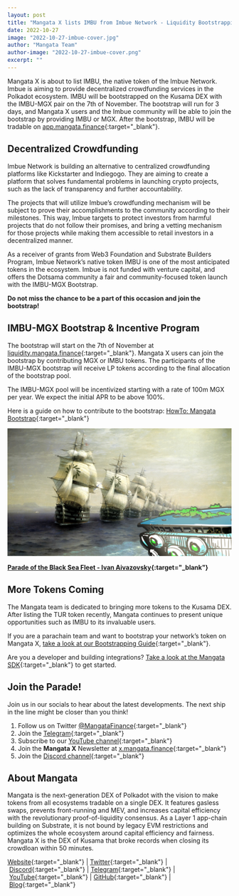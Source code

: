 ```yaml
---
layout: post
title: "Mangata X lists IMBU from Imbue Network - Liquidity Bootstrapping Event on 7th of November 2022"
date: 2022-10-27
image: "2022-10-27-imbue-cover.jpg"
author: "Mangata Team"
author-image: "2022-10-27-imbue-cover.png"
excerpt: ""
---
```

Mangata X is about to list IMBU, the native token of the Imbue Network. Imbue is aiming to provide decentralized crowdfunding services in the Polkadot ecosystem. IMBU will be bootstrapped on the Kusama DEX with the IMBU-MGX pair on the 7th of November. The bootstrap will run for 3 days, and Mangata X users and the Imbue community will be able to join the bootstrap by providing IMBU or MGX. After the bootstrap, IMBU will be tradable on [app.mangata.finance](https://app.mangata.finance/){:target="\_blank"}.

## Decentralized Crowdfunding

Imbue Network is building an alternative to centralized crowdfunding platforms like Kickstarter and Indiegogo. They are aiming to create a platform that solves fundamental problems in launching crypto projects, such as the lack of transparency and further accountability. 

The projects that will utilize Imbue’s crowdfunding mechanism will be subject to prove their accomplishments to the community according to their milestones. This way, Imbue targets to protect investors from harmful projects that do not follow their promises, and bring a vetting mechanism for those projects while making them accessible to retail investors in a decentralized manner.

As a receiver of grants from Web3 Foundation and Substrate Builders Program, Imbue Network’s native token IMBU is one of the most anticipated tokens in the ecosystem. Imbue is not funded with venture capital, and offers the Dotsama community a fair and community-focused token launch with the IMBU-MGX Bootstrap.

**Do not miss the chance to be a part of this occasion and join the bootstrap!**

## IMBU-MGX Bootstrap & Incentive Program

The bootstrap will start on the 7th of November at [liquidity.mangata.finance](http://liquidity.mangata.finance){:target="\_blank"}. Mangata X users can join the bootstrap by contributing MGX or IMBU tokens. The participants of the IMBU-MGX bootstrap will receive LP tokens according to the final allocation of the bootstrap pool. 

The IMBU-MGX pool will be incentivized starting with a rate of 100m MGX per year. We expect the initial APR to be above 100%.

Here is a guide on how to contribute to the bootstrap: [HowTo: Mangata Bootstrap](https://www.notion.so/How-To-Mangata-Bootstrap-fe088af3ea47498189d253d27c97f081){:target="\_blank"}

![](/assets/posts/2022-10-27-imbue-artwork.png)

**[Parade of the Black Sea Fleet - Ivan Aivazovsky](https://commons.wikimedia.org/wiki/File:%D0%A1%D0%BC%D0%BE%D1%82%D1%80_%D0%A7%D0%B5%D1%80%D0%BD%D0%BE%D0%BC%D0%BE%D1%80%D1%81%D0%BA%D0%BE%D0%B3%D0%BE_%D1%84%D0%BB%D0%BE%D1%82%D0%B0_%D0%B2_1849_%D0%B3%D0%BE%D0%B4%D1%83.jpg){:target="\_blank"}**

## More Tokens Coming

The Mangata team is dedicated to bringing more tokens to the Kusama DEX. After listing the TUR token recently, Mangata continues to present unique opportunities such as IMBU to its invaluable users. 

If you are a parachain team and want to bootstrap your network’s token on Mangata X, [take a look at our Bootstrapping Guide](https://www.notion.so/Bootstrapping-your-token-b4bfa8629f1d4acf8ab27f540bea6a1d){:target="\_blank"}.

Are you a developer and building integrations? [Take a look at the Mangata SDK](https://blog.mangata.finance/blog/2022-07-18-mangata-sdk-build-your-own-dexes-and-bots/){:target="\_blank"} to get started.

## Join the Parade!

Join us in our socials to hear about the latest developments. The next ship in the line might be closer than you think!

1. Follow us on Twitter [@MangataFinance](https://twitter.com/MangataFinance){:target="\_blank"}
2. Join the [Telegram](https://t.me/mgtfi){:target="\_blank"}
3. Subscribe to our [YouTube channel](http://youtube.com/c/MangataFinance){:target="\_blank"}
4. Join the **Mangata X** Newsletter at [x.mangata.finance](https://x.mangata.finance/){:target="\_blank"}
5. Join the [Discord channel](https://discord.gg/mangata){:target="\_blank"}

## About Mangata

Mangata is the next-generation DEX of Polkadot with the vision to make tokens from all ecosystems tradable on a single DEX. It features gasless swaps, prevents front-running and MEV, and increases capital efficiency with the revolutionary proof-of-liquidity consensus. As a Layer 1 app-chain building on Substrate, it is not bound by legacy EVM restrictions and optimizes the whole ecosystem around capital efficiency and fairness. Mangata X is the DEX of Kusama that broke records when closing its crowdloan within 50 minutes.

[Website](https://mangata.finance/){:target="\_blank"} | [Twitter](https://twitter.com/MangataFinance){:target="\_blank"} | [Discord](https://discord.com/invite/mangata){:target="\_blank"} | [Telegram](https://t.me/mgtfi){:target="\_blank"} | [YouTube](https://www.youtube.com/c/mangatafinance/){:target="\_blank"} | [GitHub](https://github.com/mangata-finance){:target="\_blank"} | [Blog](https://blog.mangata.finance/){:target="\_blank"}

